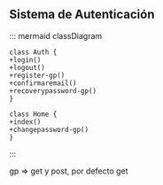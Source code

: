 ## Sistema de Autenticación

::: mermaid
classDiagram

    class Auth {
    +login()
    +logout()
    +register-gp()
    +confirmaremail()
    +recoverypassword-gp()
    }

    class Home {
    +index()
    +changepassword-gp()
    }

:::

gp => get y post, por defecto get